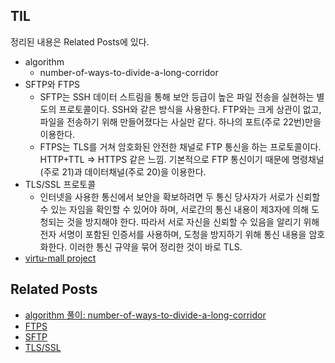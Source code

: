 ## TIL
정리된 내용은 Related Posts에 있다.

- algorithm
    -  number-of-ways-to-divide-a-long-corridor
- SFTP와 FTPS
    - SFTP는 SSH 데이터 스트림을 통해 보안 등급이 높은 파일 전송을 실현하는 별도의 프로토콜이다. SSH와 같은 방식을 사용한다. FTP와는 크게 상관이 없고, 파일을 전송하기 위해 만들어졌다는 사실만 같다. 하나의 포트(주로 22번)만을 이용한다. 
    - FTPS는 TLS를 거쳐 암호화된 안전한 채널로 FTP 통신을 하는 프로토콜이다. HTTP+TTL => HTTPS 같은 느낌. 기본적으로 FTP 통신이기 때문에 명령채널(주로 21)과 데이터채널(주로 20)을 이용한다. 
- TLS/SSL 프로토콜
    - 인터넷을 사용한 통신에서 보안을 확보하려면 두 통신 당사자가 서로가 신뢰할 수 있는 자임을 확인할 수 있어야 하며, 서로간의 통신 내용이 제3자에 의해 도청되는 것을 방지해야 한다. 따라서 서로 자신을 신뢰할 수 있음을 알리기 위해 전자 서명이 포함된 인증서를 사용하며, 도청을 방지하기 위해 통신 내용을 암호화한다. 이러한 통신 규약을 묶어 정리한 것이 바로 TLS. 
- [virtu-mall project](https://github.com/f-lab-edu/virtu-mall/)

    
## Related Posts
- [algorithm 풀이: number-of-ways-to-divide-a-long-corridor](https://github.com/aohus/TIL/blob/main/algorithm/DynamicProgramming/dp_divide_seats.ipynb)
- [FTPS](https://github.com/aohus/TIL/blob/main/network/FTPS.md)
- [SFTP](https://github.com/aohus/TIL/blob/main/network/SFTP.md)
- [TLS/SSL](https://github.com/aohus/TIL/blob/main/network/TSL(SSL).md)